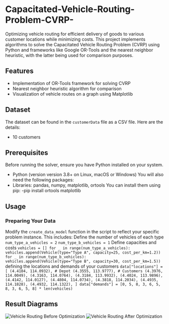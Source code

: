 # Capacitated-Vehicle-Routing-Problem-CVRP-
Optimizing vehicle routing for efficient delivery of goods to various customer locations while minimizing costs. This project implements algorithms to solve the Capacitated Vehicle Routing Problem (CVRP) using Python and frameworks like Google OR-Tools and the nearest neighbor heuristic, with the latter being used for comparison purposes. 

## Features
- Implementation of OR-Tools framework for solving CVRP
- Nearest neighbor heuristic algorithm for comparison
- Visualization of vehicle routes on a graph using Matplotlib

## Dataset
The dataset can be found in the `customerData` file as a CSV file. Here are the details:
- 10 customers

## Prerequisites
Before running the solver, ensure you have Python installed on your system. 
- Python (version version 3.8+ on Linux, macOS or Windows)
You will also need the following packages:
- Libraries: pandas, numpy, matplotlib, ortools
You can install them using pip:
-pip install ortools matplotlib

## Usage
### Preparing Your Data
Modify the `create_data_model` function in the script to reflect your specific problem instance. This includes: 
Define the number of vehicles of each type
    `num_type_a_vehicles = 2`
    `num_type_b_vehicles = 1`
Define capacities and costs
`vehicles = []
    for _ in range(num_type_a_vehicles):
        vehicles.append(Vehicle(type="Type A", capacity=25, cost_per_km=1.2))
    for _ in range(num_type_b_vehicles):
        vehicles.append(Vehicle(type="Type B", capacity=30, cost_per_km=1.5))`
defining the locations and demands of your customers
 `data["locations"] = [
        (4.4184, 114.0932), # Depot
        (4.3555, 113.9777), # Customers
        (4.3976, 114.0049),
        (4.3163, 114.0764),
        (4.3184, 113.9932),
        (4.4024, 113.9896),
        (4.4142, 114.0127),
        (4.4804, 114.0734),
        (4.3818, 114.2034),
        (4.4935, 114.1828),
        (4.4932, 114.1322),
    ]
    data["demands"] = [0, 5, 8, 3, 6, 5, 8, 3, 6, 5, 8] * len(vehicles)`

## Result Diagrams
![Vehicle Routing Before Optimization](images/before_optimization.png)
![Vehicle Routing After Optimization](images/after_optimization.png)

